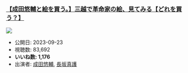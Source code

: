 ### [【成田悠輔と絵を買う。】三越で革命家の絵、見てみる【どれを買う？】](https://www.youtube.com/watch?v=8IA9B5MK13w)
[![](https://img.youtube.com/vi/8IA9B5MK13w/sddefault.jpg)](https://www.youtube.com/watch?v=8IA9B5MK13w)
-   公開日: 2023-09-23
-   視聴数: 83,692
-   **いいね数: 1,176**
-   出演者: [成田悠輔](/rehacq_fan/people/成田悠輔 "wikilink"), [長坂真護](/rehacq_fan/people/長坂真護 "wikilink")
